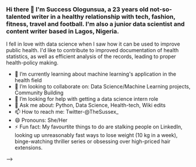 ### Hi there 👋 I'm Success Ologunsua, a 23 years old not-so-talented writer in a healthy relationship with tech, fashion, fitness, travel and football. I'm also a junior data scientist and content writer based in Lagos, Nigeria. 

I fell in love with data science when I saw how it can be used to improve public health. I'd like to contribute to improved documentation of health statistics, as well as efficient analysis of the records, leading to proper health-policy making.

- 🌱 I’m currently learning about machine learning's application in the health field
- 👯 I’m looking to collaborate on: Data Science/Machine Learning projects, Community Building
- 🤔 I’m looking for help with getting a data science intern role
- 💬 Ask me about: Python, Data Science, Health-tech, Wiki edits 
- 📫 How to reach me: Twitter-@TheSussex_
- 😄 Pronouns: She/Her
- ⚡ Fun fact: My favourtite things to do are stalking people on LinkedIn, looking up unreasonably fast ways to lose weight (10 kg in a week), binge-watching thriller series or obsessing over high-priced hair extensions.

-->
